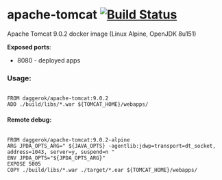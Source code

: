 # apache-tomcat [![Build Status](https://travis-ci.org/daggerok/apache-tomcat.svg?branch=master)](https://travis-ci.org/daggerok/apache-tomcat)
Apache Tomcat 9.0.2 docker image (Linux Alpine, OpenJDK 8u151)

**Exposed ports**:

- 8080 - deployed apps

### Usage:

```

FROM daggerok/apache-tomcat:9.0.2
ADD ./build/libs/*.war ${TOMCAT_HOME}/webapps/
```

#### Remote debug:

```

FROM daggerok/apache-tomcat:9.0.2-alpine
ARG JPDA_OPTS_ARG=" ${JAVA_OPTS} -agentlib:jdwp=transport=dt_socket, address=1043, server=y, suspend=n "
ENV JPDA_OPTS="${JPDA_OPTS_ARG}"
EXPOSE 5005
COPY ./build/libs/*.war ./target/*.ear ${TOMCAT_HOME}/webapps/
```
